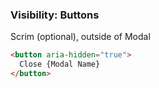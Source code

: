### Visibility: Buttons

Scrim (optional), outside of Modal

```html
<button aria-hidden="true">
  Close {Modal Name}
</button>
```
